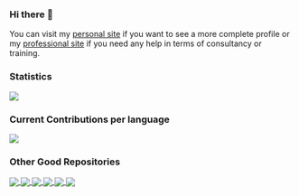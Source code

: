 
### Hi there :wave:

You can visit my [personal site](https://www.mendrugory.com/) if you want to see a more complete profile or my [professional site](https://www.adysof.com) if you need any help in terms of consultancy or training.


<h3> Statistics </h3>
<a href="https://github.com/mendrugory">
  <img align="center" src="https://github-readme-stats.vercel.app/api?username=mendrugory&show_icons=true&count_private=true" />
</a>

<h3> Current Contributions per language </h3>
<a href="https://github.com/mendrugory">
  <img align="center" src="https://github-readme-stats.vercel.app/api/top-langs?username=mendrugory&show_icons=true&count_private=true&hide=elm,css,javascript,html,less&langs_count=10&layout=compact" />
</a>


<h3> Other Good Repositories </h3>
<a href="https://github.com/mendrugory?tab=repositories&q=&type=&language=elixir">
  <img align="center" src="https://github-readme-stats.vercel.app/api/pin?username=mendrugory&repo=nodex" />
  <img align="center" src="https://github-readme-stats.vercel.app/api/pin?username=mendrugory&repo=enchufeweb" />
</a>


<a href="https://github.com/mendrugory?tab=repositories&q=&type=&language=python">
  <img align="center" src="https://github-readme-stats.vercel.app/api/pin?username=mendrugory&repo=cartografo" />
  <img align="center" src="https://github-readme-stats.vercel.app/api/pin?username=mendrugory&repo=jenkins-porter" />
</a>

<a href="https://github.com/mendrugory?tab=repositories&q=&type=source">
  <img align="center" src="https://github-readme-stats.vercel.app/api/pin?username=mendrugory&repo=comiccon" />
  <img align="center" src="https://github-readme-stats.vercel.app/api/pin?username=mendrugory&repo=kubernetes-vagrant" />
</a>




<!--
**mendrugory/mendrugory** is a ✨ _special_ ✨ repository because its `README.md` (this file) appears on your GitHub profile.

Here are some ideas to get you started:

- 🔭 I’m currently working on ...
- 🌱 I’m currently learning ...
- 👯 I’m looking to collaborate on ...
- 🤔 I’m looking for help with ...
- 💬 Ask me about ...
- 📫 How to reach me: ...
- 😄 Pronouns: ...
- ⚡ Fun fact: ...
-->

